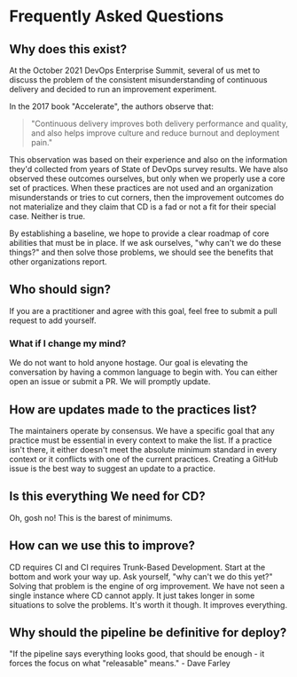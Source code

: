 # Frequently Asked Questions

## Why does this exist?

At the October 2021 DevOps Enterprise Summit, several of us met to discuss the problem of the consistent
misunderstanding of continuous delivery and decided to run an improvement experiment. 

In the 2017 book "Accelerate", the authors observe that:

> "Continuous delivery improves both delivery performance and quality, and also helps improve culture and reduce burnout and deployment pain."

This observation was based on their experience and also on the information they'd collected from years of State of DevOps survey results. We have also observed these outcomes ourselves, but only when we properly use a core set of practices. When these practices are not used and an organization misunderstands or tries to cut corners, then the improvement outcomes do not materialize and they claim that CD is a fad or not a fit for their special case. Neither is true.

By establishing a baseline, we hope to provide a clear roadmap of core abilities that must be in place. If we ask ourselves, "why can't we do these things?" and then solve those problems, we should see the benefits that other organizations report.

## Who should sign?

If you are a practitioner and agree with this goal, feel free to submit a pull request to add yourself.

### What if I change my mind?

We do not want to hold anyone hostage. Our goal is elevating the conversation by having a common language to begin with. You can either open an issue or submit a PR. We will promptly update.

## How are updates made to the practices list?

The maintainers operate by consensus. We have a specific goal that any practice must be essential in every context to
make the list. If a practice isn't there, it either doesn't meet the absolute minimum standard in every context or it
conflicts with one of the current practices. Creating a GitHub issue is the best way to suggest an update to a practice.

## Is this everything We need for CD?

Oh, gosh no! This is the barest of minimums.

## How can we use this to improve?

CD requires CI and CI requires Trunk-Based Development. Start at the bottom and work your way up. Ask yourself, "why
can't we do this yet?" Solving that problem is the engine of org improvement. We have not seen a single instance where
CD cannot apply. It just takes longer in some situations to solve the problems. It's worth it though. It improves
everything.

## Why should the pipeline be definitive for deploy?

"If the pipeline says everything looks good, that should be enough - it forces the focus on what "releasable" means." -
Dave Farley
